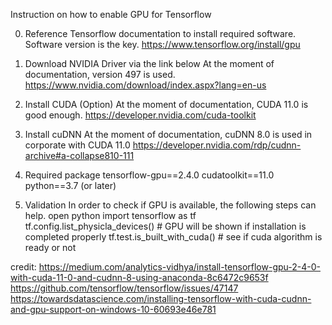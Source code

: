 Instruction on how to enable GPU for Tensorflow

0. Reference Tensorflow documentation to install required software. Software version is the key.
https://www.tensorflow.org/install/gpu

1. Download NVIDIA Driver via the link below
At the moment of documentation, version 497 is used.
https://www.nvidia.com/download/index.aspx?lang=en-us

2. Install CUDA (Option)
At the moment of documentation, CUDA 11.0 is good enough.
https://developer.nvidia.com/cuda-toolkit

3. Install cuDNN
At the moment of documentation, cuDNN 8.0 is used in corporate with CUDA 11.0
https://developer.nvidia.com/rdp/cudnn-archive#a-collapse810-111

4. Required package
tensorflow-gpu==2.4.0
cudatoolkit==11.0
python==3.7 (or later)

5. Validation
In order to check if GPU is available, the following steps can help.
	open python
	import tensorflow as tf
	tf.config.list_physicla_devices() # GPU will be shown if installation is completed properly
	tf.test.is_built_with_cuda() # see if cuda algorithm is ready or not

credit: 
https://medium.com/analytics-vidhya/install-tensorflow-gpu-2-4-0-with-cuda-11-0-and-cudnn-8-using-anaconda-8c6472c9653f
https://github.com/tensorflow/tensorflow/issues/47147
https://towardsdatascience.com/installing-tensorflow-with-cuda-cudnn-and-gpu-support-on-windows-10-60693e46e781